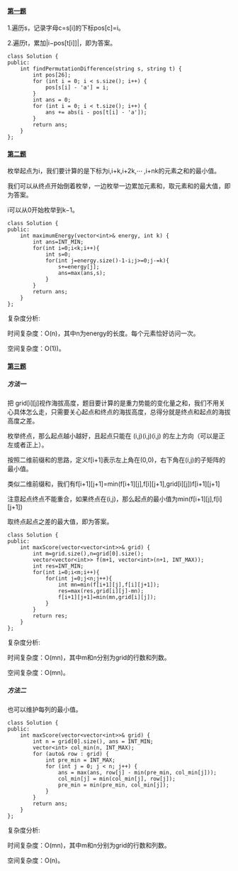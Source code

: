 #### [第一题](https://leetcode.cn/problems/permutation-difference-between-two-strings/description/)

1.遍历s，记录字母c=s[i]的下标pos[c]=i。

2.遍历t，累加|i−pos[t[i]]|，即为答案。

```
class Solution {
public:
    int findPermutationDifference(string s, string t) {
        int pos[26];
        for (int i = 0; i < s.size(); i++) {
            pos[s[i] - 'a'] = i;
        }
        int ans = 0;
        for (int i = 0; i < t.size(); i++) {
            ans += abs(i - pos[t[i] - 'a']);
        }
        return ans;
    }
};
```

#### [第二题](https://leetcode.cn/problems/taking-maximum-energy-from-the-mystic-dungeon/)

枚举起点为i，我们要计算的是下标为i,i+k,i+2k,⋯ ,i+nk的元素之和的最小值。

我们可以从终点开始倒着枚举，一边枚举一边累加元素和，取元素和的最大值，即为答案。

i可以从0开始枚举到k−1。

```
class Solution {
public:
    int maximumEnergy(vector<int>& energy, int k) {
        int ans=INT_MIN;
        for(int i=0;i<k;i++){
            int s=0;
            for(int j=energy.size()-1-i;j>=0;j-=k){
                s+=energy[j];
                ans=max(ans,s);
            }
        }
        return ans;
    }
};
```

复杂度分析:

时间复杂度：O(n)，其中n为energy的长度。每个元素恰好访问一次。

空间复杂度：O(1))。

#### [第三题](https://leetcode.cn/problems/maximum-difference-score-in-a-grid/description/)

##### 方法一
把 grid[i][j]视作海拔高度，题目要计算的是重力势能的变化量之和，我们不用关心具体怎么走，只需要关心起点和终点的海拔高度，总得分就是终点和起点的海拔高度之差。

枚举终点，那么起点越小越好，且起点只能在 (i,j)(i,j)(i,j) 的左上方向（可以是正左或者正上）。

按照二维前缀和的思路，定义f[i+1]表示左上角在(0,0)，右下角在(i,j)的子矩阵的最小值。

类似二维前缀和，我们有f[i+1][j+1]=min⁡(f[i+1][j],f[i][j+1],grid[i][j])f[i+1][j+1]

注意起点终点不能重合，如果终点在(i,j)，那么起点的最小值为min⁡(f[i+1][j],f[i][j+1])

取终点起点之差的最大值，即为答案。

```
class Solution {
public:
    int maxScore(vector<vector<int>>& grid) {
        int m=grid.size(),n=grid[0].size();
        vector<vector<int>> f(m+1, vector<int>(n+1, INT_MAX)); 
        int res=INT_MIN;
        for(int i=0;i<m;i++){
            for(int j=0;j<n;j++){
                int mn=min(f[i+1][j],f[i][j+1]);
                res=max(res,grid[i][j]-mn);
                f[i+1][j+1]=min(mn,grid[i][j]);
            }
        }
        return res;
    }
};
```

复杂度分析:

时间复杂度：O(mn)，其中m和n分别为grid的行数和列数。

空间复杂度：O(mn)。

##### 方法二

也可以维护每列的最小值。

```
class Solution {
public:
    int maxScore(vector<vector<int>>& grid) {
        int n = grid[0].size(), ans = INT_MIN;
        vector<int> col_min(n, INT_MAX);
        for (auto& row : grid) {
            int pre_min = INT_MAX;
            for (int j = 0; j < n; j++) {
                ans = max(ans, row[j] - min(pre_min, col_min[j]));
                col_min[j] = min(col_min[j], row[j]);
                pre_min = min(pre_min, col_min[j]);
            }
        }
        return ans;
    }
};
```

复杂度分析:

时间复杂度：O(mn)，其中m和n分别为grid的行数和列数。

空间复杂度：O(n)。

